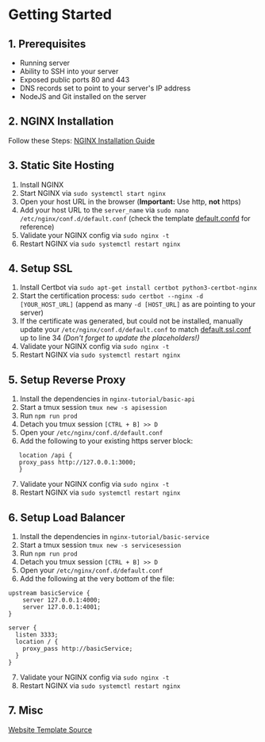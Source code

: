 # Getting Started

## 1. Prerequisites

- Running server
- Ability to SSH into your server
- Exposed public ports 80 and 443
- DNS records set to point to your server's IP address
- NodeJS and Git installed on the server

## 2. NGINX Installation

Follow these Steps: [NGINX Installation Guide](https://nginx.org/en/linux_packages.html#Ubuntu)

## 3. Static Site Hosting

1. Install NGINX
1. Start NGINX via `sudo systemctl start nginx`
1. Open your host URL in the browser (**Important:** Use http, **not** https)
1. Add your host URL to the `server_name` via `sudo nano /etc/nginx/conf.d/default.conf` (check the template [default.confd](./default.conf) for reference)
1. Validate your NGINX config via `sudo nginx -t`
1. Restart NGINX via `sudo systemctl restart nginx`

## 4. Setup SSL

1. Install Certbot via `sudo apt-get install certbot python3-certbot-nginx`
1. Start the certification process: `sudo certbot --nginx -d [YOUR_HOST_URL]` (append as many `-d [HOST_URL]` as are pointing to your server)
1. If the certificate was generated, but could not be installed, manually update your `/etc/nginx/conf.d/default.conf` to match [default.ssl.conf](./default.ssl.conf) up to line 34 _(Don't forget to update the placeholders!)_
1. Validate your NGINX config via `sudo nginx -t`
1. Restart NGINX via `sudo systemctl restart nginx`

## 5. Setup Reverse Proxy

1. Install the dependencies in `nginx-tutorial/basic-api`
1. Start a tmux session `tmux new -s apisession`
1. Run `npm run prod`
1. Detach you tmux session `[CTRL + B] >> D`
1. Open your `/etc/nginx/conf.d/default.conf`
1. Add the following to your existing https server block:

```
   location /api {
   proxy_pass http://127.0.0.1:3000;
   }

```

7. Validate your NGINX config via `sudo nginx -t`
8. Restart NGINX via `sudo systemctl restart nginx`

## 6. Setup Load Balancer

1. Install the dependencies in `nginx-tutorial/basic-service`
1. Start a tmux session `tmux new -s servicesession`
1. Run `npm run prod`
1. Detach you tmux session `[CTRL + B] >> D`
1. Open your `/etc/nginx/conf.d/default.conf`
1. Add the following at the very bottom of the file:

```
upstream basicService {
    server 127.0.0.1:4000;
    server 127.0.0.1:4001;
}

server {
  listen 3333;
  location / {
    proxy_pass http://basicService;
  }
}
```

7. Validate your NGINX config via `sudo nginx -t`
8. Restart NGINX via `sudo systemctl restart nginx`

## 7. Misc

[Website Template Source](https://templatemo.com/tm-578-first-portfolio)
